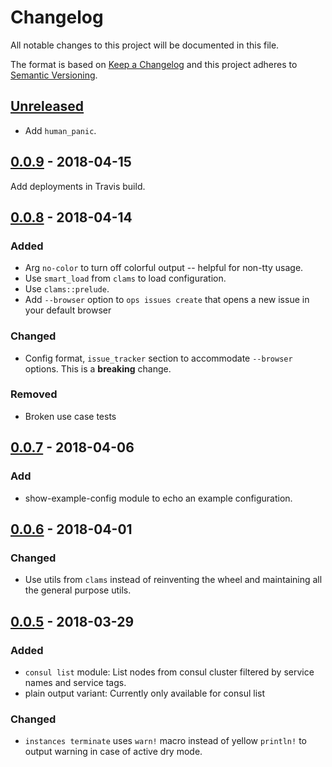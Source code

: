 # Changelog
All notable changes to this project will be documented in this file.

The format is based on [Keep a Changelog](http://keepachangelog.com/en/1.0.0/)
and this project adheres to [Semantic Versioning](http://semver.org/spec/v2.0.0.html).

## [Unreleased]

- Add `human_panic`.

## [0.0.9] - 2018-04-15

Add deployments in Travis build.

## [0.0.8] - 2018-04-14

### Added
- Arg `no-color` to turn off colorful output -- helpful for non-tty usage.
- Use `smart_load` from `clams` to load configuration.
- Use `clams::prelude`.
- Add `--browser` option to `ops issues create` that opens a new issue in your default browser

### Changed
- Config format, `issue_tracker` section to accommodate `--browser` options. This is a **breaking** change.

### Removed
- Broken use case tests

## [0.0.7] - 2018-04-06

### Add
- show-example-config module to echo an example configuration.

## [0.0.6] - 2018-04-01

### Changed
- Use utils from `clams` instead of reinventing the wheel and maintaining all the general purpose utils.

## [0.0.5] - 2018-03-29

### Added
- `consul list` module: List nodes from consul cluster filtered by service names and service tags.
- plain output variant: Currently only available for consul list

### Changed
- `instances terminate` uses `warn!` macro instead of yellow `println!` to output warning in case of active dry mode.

[Unreleased]: https://github.com/lukaspustina/ceres/compare/v0.0.9...HEAD
[0.0.9]: https://github.com/lukaspustina/ceres/compare/v0.0.8...v0.0.9
[0.0.8]: https://github.com/lukaspustina/ceres/compare/v0.0.7...v0.0.8
[0.0.7]: https://github.com/lukaspustina/ceres/compare/v0.0.6...v0.0.7
[0.0.6]: https://github.com/lukaspustina/ceres/compare/v0.0.5...v0.0.6
[0.0.5]: https://github.com/lukaspustina/ceres/compare/v0.0.4...v0.0.5

